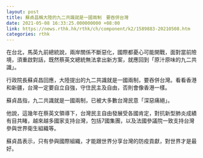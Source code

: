 ```yaml
---
layout: post
title: 蘇貞昌稱大陸的九二共識就是一國兩制　要吞併台灣
date: 2021-05-08 16:33:25.000000000 +08:00
link: https://news.rthk.hk/rthk/ch/component/k2/1589883-20210508.htm
categories: rthk
---
```


在台北，馬英九前總統說，兩岸關係不斷惡化，國際都憂心可能開戰，面對當前險境，須重啟對話，既然蔡英文總統無法拿出新方案，就應回到「原汁原味的九二共識」。

行政院長蘇貞昌回應，大陸提出的九二共識就是一國兩制，要吞併台灣。看看香港和新疆，台灣一定要自立自強，守住民主及自由，否則會像香港一樣。

蘇貞昌指，九二共識就是一國兩制，已被大多數台灣民意「深惡痛絕」。

他說，這幾年在蔡英文領導下，台灣民主自由發展受各國肯定，對抗新型肺炎成績有目共睹，越來越多國家支持台灣，包括7國集團，以及法國參議院一致支持台灣參與世界衛生組織等。

蘇貞昌表示，只有參與國際組織，才能跟世界分享台灣的防疫貢獻，對世界才是最好。
